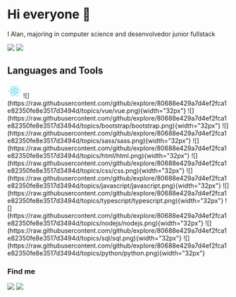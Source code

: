 Hi everyone 👋
=============

I Alan, majoring in computer science and desenvolvedor junior fullstack

<div>

<img  height="180em" src="https://github-readme-stats.vercel.app/api?username=thogama&theme=cobalt"/>
<img  height="180em" src="https://github-readme-stats.vercel.app/api/top-langs/?username=thogama&layout=compact&theme=cobalt"/>


</div>

Languages and Tools
-------------------

<div>


<img width="32px" src="https://raw.githubusercontent.com/github/explore/80688e429a7d4ef2fca1e82350fe8e3517d3494d/topics/react/react.png" />
![](https://raw.githubusercontent.com/github/explore/80688e429a7d4ef2fca1e82350fe8e3517d3494d/topics/vue/vue.png){width="32px"}
![](https://raw.githubusercontent.com/github/explore/80688e429a7d4ef2fca1e82350fe8e3517d3494d/topics/bootstrap/bootstrap.png){width="32px"}
![](https://raw.githubusercontent.com/github/explore/80688e429a7d4ef2fca1e82350fe8e3517d3494d/topics/sass/sass.png){width="32px"}
![](https://raw.githubusercontent.com/github/explore/80688e429a7d4ef2fca1e82350fe8e3517d3494d/topics/html/html.png){width="32px"}
![](https://raw.githubusercontent.com/github/explore/80688e429a7d4ef2fca1e82350fe8e3517d3494d/topics/css/css.png){width="32px"}
![](https://raw.githubusercontent.com/github/explore/80688e429a7d4ef2fca1e82350fe8e3517d3494d/topics/javascript/javascript.png){width="32px"}
![](https://raw.githubusercontent.com/github/explore/80688e429a7d4ef2fca1e82350fe8e3517d3494d/topics/typescript/typescript.png){width="32px"}
![](https://raw.githubusercontent.com/github/explore/80688e429a7d4ef2fca1e82350fe8e3517d3494d/topics/nodejs/nodejs.png){width="32px"}
![](https://raw.githubusercontent.com/github/explore/80688e429a7d4ef2fca1e82350fe8e3517d3494d/topics/sql/sql.png){width="32px"}
![](https://raw.githubusercontent.com/github/explore/80688e429a7d4ef2fca1e82350fe8e3517d3494d/topics/python/python.png){width="32px"}

</div>

### Find me

<div>

[![](https://camo.githubusercontent.com/a80d00f23720d0bc9f55481cfcd77ab79e141606829cf16ec43f8cacc7741e46/68747470733a2f2f696d672e736869656c64732e696f2f62616467652f4c696e6b6564496e2d3030373742353f7374796c653d666f722d7468652d6261646765266c6f676f3d6c696e6b6564696e266c6f676f436f6c6f723d7768697465)](https://www.linkedin.com/in/alan-gama-devs/)
[![](https://img.shields.io/badge/UpWork-6FDA44?style=for-the-badge&logo=Upwork&logoColor=white)](https://www.upwork.com/freelancers/~01c65b24230c0622b6)

</div>
